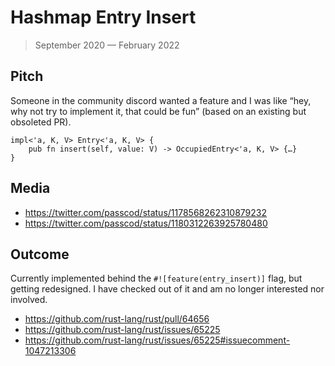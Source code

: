 # Hashmap Entry Insert

> September 2020 —  February 2022

## Pitch

Someone in the community discord wanted a feature and I was like “hey, why not try to implement it,
that could be fun” (based on an existing but obsoleted PR).

```rust,ignore
impl<'a, K, V> Entry<'a, K, V> {
    pub fn insert(self, value: V) -> OccupiedEntry<'a, K, V> {…}
}
```

## Media

- <https://twitter.com/passcod/status/1178568262310879232>
- <https://twitter.com/passcod/status/1180312263925780480>

## Outcome

Currently implemented behind the `#![feature(entry_insert)]` flag, but getting redesigned.
I have checked out of it and am no longer interested nor involved.

- <https://github.com/rust-lang/rust/pull/64656>
- <https://github.com/rust-lang/rust/issues/65225>
- <https://github.com/rust-lang/rust/issues/65225#issuecomment-1047213306>

